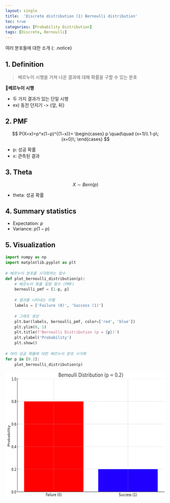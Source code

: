```yaml
---
layout: single
title:  'Discrete distribution (1) Bernoulli distribution'
toc: true
categories: [Probability Distribution]
tags: [Discrete, Bernoulli]
---
```


여러 분포들에 대한 소개
{: .notice}

## 1. Definition

> 베르누이 시행을 거쳐 나온 결과에 대해 확률을 구할 수 있는 분포

📍**베르누이 시행**

- 두 가지 결과가 있는 단일 시행
- ex) 동전 던지기 -> {앞, 뒤}

## 2. PMF

$$
P(X=x)=p^x(1−p)^{(1−x)}=
\begin{cases}
p \quad\quad (x=1)\\
1-p\;(x=0)\;
\end{cases}
$$

- p: 성공 확률
- x: 관측된 결과

## 3. Theta

$$
X 	\sim Bern(p)
$$

- theta: 성공 확률

## 4. Summary statistics

- Expectation: $p$
- Variance: $p(1-p)$

## 5. Visualization

````python
import numpy as np
import matplotlib.pyplot as plt

# 베르누이 분포를 시각화하는 함수
def plot_bernoulli_distribution(p):
    # 베르누이 확률 질량 함수 (PMF)
    bernoulli_pmf = [1-p, p]

    # 결과를 나타내는 라벨
    labels = ['Failure (0)', 'Success (1)']

    # 그래프 생성
    plt.bar(labels, bernoulli_pmf, color=['red', 'blue'])
    plt.ylim(0, 1)
    plt.title(f'Bernoulli Distribution (p = {p})')
    plt.ylabel('Probability')
    plt.show()

# 여러 성공 확률에 대한 베르누이 분포 시각화
for p in [0.2]:
    plot_bernoulli_distribution(p)
````

  <p align="center"><img src="https://github.com/sigirace/page-images/blob/main/statistics/distributions/b1.png?raw=true" width="600" height="400"></p>
